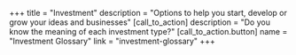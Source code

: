 +++
title = "Investment"
description = "Options to help you start, develop or grow your ideas and businesses"
[call_to_action]
    description = "Do you know the meaning of each investment type?"
    [call_to_action.button]
        name = "Investment Glossary"
        link = "investment-glossary"
+++
